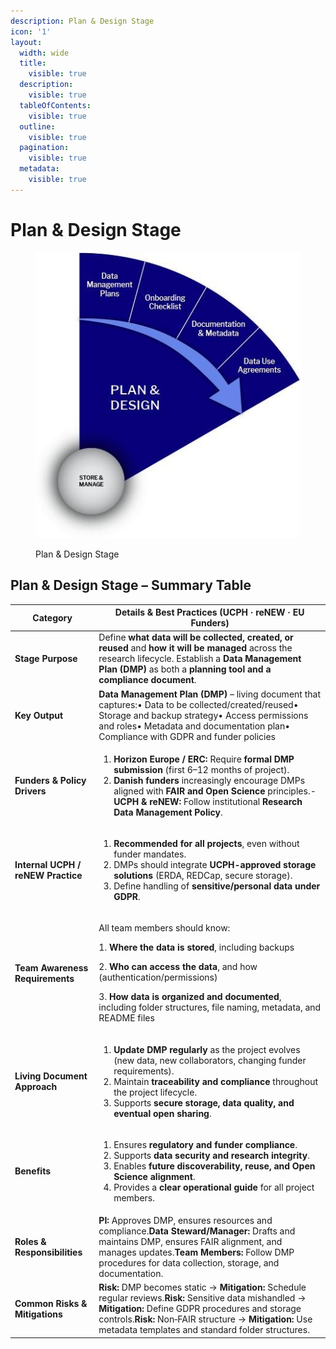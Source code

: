 ```yaml
---
description: Plan & Design Stage
icon: '1'
layout:
  width: wide
  title:
    visible: true
  description:
    visible: true
  tableOfContents:
    visible: true
  outline:
    visible: true
  pagination:
    visible: true
  metadata:
    visible: true
---
```


# Plan & Design Stage

<figure><img src="../../../.gitbook/assets/5.jpeg" alt=""><figcaption><p>Plan &#x26; Design Stage</p></figcaption></figure>

## **Plan & Design Stage – Summary Table**

| **Category**                       | **Details & Best Practices (UCPH · reNEW · EU Funders)**                                                                                                                                                                                                                                                                                                                                |
| ---------------------------------- | --------------------------------------------------------------------------------------------------------------------------------------------------------------------------------------------------------------------------------------------------------------------------------------------------------------------------------------------------------------------------------------- |
| **Stage Purpose**                  | Define **what data will be collected, created, or reused** and **how it will be managed** across the research lifecycle. Establish a **Data Management Plan (DMP)** as both a **planning tool and a compliance document**.                                                                                                                                                              |
| **Key Output**                     | **Data Management Plan (DMP)** – living document that captures:• Data to be collected/created/reused• Storage and backup strategy• Access permissions and roles• Metadata and documentation plan• Compliance with GDPR and funder policies                                                                                                                                              |
| **Funders & Policy Drivers**       | <ol><li><strong>Horizon Europe / ERC:</strong> Require <strong>formal DMP submission</strong> (first 6–12 months of project).</li><li><strong>Danish funders</strong> increasingly encourage DMPs aligned with <strong>FAIR and Open Science</strong> principles.- <strong>UCPH &#x26; reNEW:</strong> Follow institutional <strong>Research Data Management Policy</strong>.</li></ol> |
| **Internal UCPH / reNEW Practice** | <ol><li><strong>Recommended for all projects</strong>, even without funder mandates.</li><li>DMPs should integrate <strong>UCPH-approved storage solutions</strong> (ERDA, REDCap, secure storage).</li><li>Define handling of <strong>sensitive/personal data under GDPR</strong>.</li></ol>                                                                                           |
| **Team Awareness Requirements**    | <p>All team members should know:</p><p>1. <strong>Where the data is stored</strong>, including backups</p><p>2. <strong>Who can access the data</strong>, and how (authentication/permissions)</p><p>3. <strong>How data is organized and documented</strong>, including folder structures, file naming, metadata, and README files</p>                                                 |
| **Living Document Approach**       | <ol><li><strong>Update DMP regularly</strong> as the project evolves (new data, new collaborators, changing funder requirements).</li><li>Maintain <strong>traceability and compliance</strong> throughout the project lifecycle.</li><li>Supports <strong>secure storage, data quality, and eventual open sharing</strong>.</li></ol>                                                  |
| **Benefits**                       | <ol><li>Ensures <strong>regulatory and funder compliance</strong>.</li><li>Supports <strong>data security and research integrity</strong>.</li><li>Enables <strong>future discoverability, reuse, and Open Science alignment</strong>.</li><li>Provides a <strong>clear operational guide</strong> for all project members.</li></ol>                                                   |
| **Roles & Responsibilities**       | **PI:** Approves DMP, ensures resources and compliance.**Data Steward/Manager:** Drafts and maintains DMP, ensures FAIR alignment, and manages updates.**Team Members:** Follow DMP procedures for data collection, storage, and documentation.                                                                                                                                         |
| **Common Risks & Mitigations**     | **Risk:** DMP becomes static → **Mitigation:** Schedule regular reviews.**Risk:** Sensitive data mishandled → **Mitigation:** Define GDPR procedures and storage controls.**Risk:** Non‑FAIR structure → **Mitigation:** Use metadata templates and standard folder structures.                                                                                                         |



